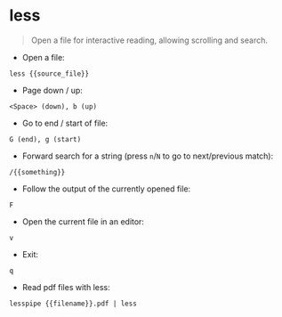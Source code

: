 # less

> Open a file for interactive reading, allowing scrolling and search.

- Open a file:

`less {{source_file}}`

- Page down / up:

`<Space> (down), b (up)`

- Go to end / start of file:

`G (end), g (start)`

- Forward search for a string (press `n`/`N` to go to next/previous match):

`/{{something}}`

- Follow the output of the currently opened file:

`F`

- Open the current file in an editor:

`v`

- Exit:

`q`

- Read pdf files with less:

`lesspipe {{filename}}.pdf | less`

